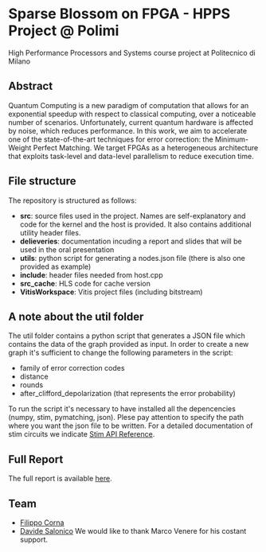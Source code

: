 # Sparse Blossom on FPGA - HPPS Project @ Polimi
High Performance Processors and Systems course project at Politecnico di Milano

## Abstract
Quantum Computing is a new paradigm of computation that allows for an exponential speedup with respect to classical computing, over a noticeable number of scenarios. Unfortunately, current quantum hardware is affected by noise, which reduces performance. In this work, we aim to accelerate one of the state-of-the-art techniques for error correction: the Minimum-Weight Perfect Matching. We target FPGAs as a heterogeneous architecture that exploits task-level and data-level parallelism to reduce execution time.

## File structure
The repository is structured as follows:
- **src**: source files used in the project. Names are self-explanatory and code for the kernel and the host is provided. It also contains additional utility header files.
- **delieveries**: documentation incuding a report and slides that will be used in the oral presentation
- **utils**: python script for generating a nodes.json file (there is also one provided as example)
- **include**: header files needed from host.cpp
- **src_cache**: HLS code for cache version
- **VitisWorkspace**: Vitis project files (including bitstream)

## A note about the util folder
The util folder contains a python script that generates a JSON file which contains the data of the graph provided as input.
In order to create a new graph it's sufficient to change the following parameters in the script:
- family of error correction codes
- distance
- rounds
- after_clifford_depolarization (that represents the error probability)

To run the script it's necessary to have installed all the depencencies (numpy, stim, pymatching, json).
Plese pay attention to specify the path where you want the json file to be written.
For a detailed documentation of stim circuits we indicate [Stim API Reference](https://github.com/quantumlib/Stim/blob/main/doc/python_api_reference_vDev.md).

## Full Report
The full report is available [here]().

## Team
- [Filippo Corna](https://github.com/FilippoCorna)
- [Davide Salonico](https://github.com/DavideSalonico)
We would like to thank Marco Venere for his costant support.

